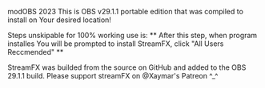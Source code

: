 modOBS 2023
This is OBS v29.1.1 portable edition that was compiled to install on Your desired location!

Steps unskipable for 100% working use is:
** After this step, when program installes You will be prompted to install StreamFX, click "All Users Reccmended" **

StreamFX was builded from the source on GitHub and added to the OBS 29.1.1 build. Please support streamFX on @Xaymar's Patreon ^_^
